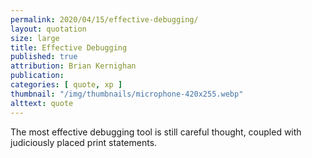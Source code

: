 ```yaml
---
permalink: 2020/04/15/effective-debugging/
layout: quotation
size: large
title: Effective Debugging
published: true
attribution: Brian Kernighan
publication:
categories: [ quote, xp ]
thumbnail: "/img/thumbnails/microphone-420x255.webp"
alttext: quote
---
```


The most effective debugging tool is still careful thought, coupled with judiciously 
placed print statements.
